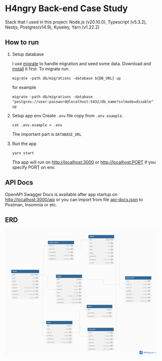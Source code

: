 # H4ngry Back-end Case Study

Stack that I used in this project: Node.js (v20.10.0), Typescript (v5.3.2), Nestjs, Postgres(v14.9), Kyseley, Yarn (v1.22.2)

## How to run

1. Setup database

    I use [migrate](https://github.com/golang-migrate/migrate) to handle migration and seed some data. Download and [install](https://github.com/golang-migrate/migrate/releases) it first. To migrate run:

    ```
    migrate -path db/migrations -database ${DB_URL} up
    ```

    for example

    ```
    migrate -path db/migrations -database "postgres://user:password@localhost:5432/db_name?sslmode=disable" up
    ```
2. Setup app env
    Create `.env` file copy from `.env.example`.
    ```
    cat .env.example > .env
    ```
    The important part is `DATABASE_URL`
3. Run the app
    ```
    yarn start
    ```
    Tha app will run on [http://localhost:3000](http://localhost:3000) or [http://localhost:PORT](http://localhost:PORT) if you specify PORT on env.

## API Docs

OpenAPI Swagger Docs is available after app startup on [http://localhost:3000/api](http://localhost:3000/api) or you can import from file [api-docs.json](docs/api-docs.json) to Postman, Insomnia or etc.

## ERD
![alt](db/erd.png)
